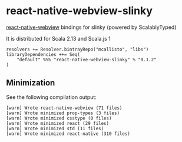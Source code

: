 # react-native-webview-slinky

[react-native-webview](https://github.com/react-native-community/react-native-webview) bindings for slinky (powered by ScalablyTyped)

It is distributed for Scala 2.13 and Scala.js 1

```
resolvers += Resolver.bintrayRepo("mcallisto", "libs")
libraryDependencies ++= Seq(
    "default" %%% "react-native-webview-slinky" % "0.1.2" 
) 
```

## Minimization

See the following compilation output:

```
[warn] Wrote react-native-webview (71 files)
[warn] Wrote minimized prop-types (3 files)
[warn] Wrote minimized csstype (0 files)
[warn] Wrote minimized react (29 files)
[warn] Wrote minimized std (11 files)
[warn] Wrote minimized react-native (310 files)
```